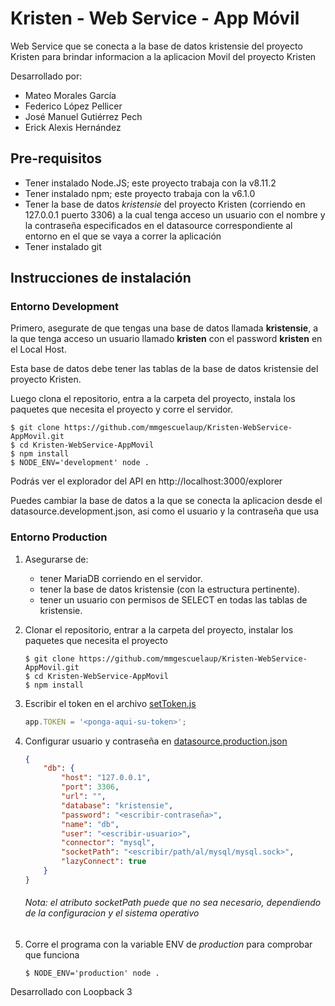 # Kristen - Web Service - App Móvil
Web Service que se conecta a la base de datos kristensie del proyecto 
Kristen para brindar informacion a la aplicacion Movil del proyecto Kristen

Desarrollado por: 
- Mateo Morales García
- Federico López Pellicer
- José Manuel Gutiérrez Pech
- Erick Alexis Hernández

## Pre-requisitos

* Tener instalado Node.JS; este proyecto trabaja con la v8.11.2
* Tener instalado npm; este proyecto trabaja con la v6.1.0
* Tener la base de datos _kristensie_ del proyecto Kristen (corriendo en 127.0.0.1 puerto 3306) a la cual tenga acceso un usuario con el nombre y la contraseña especificados en el datasource correspondiente al entorno en el que se vaya a correr la aplicación
* Tener instalado git

## Instrucciones de instalación

### Entorno Development

Primero, asegurate de que tengas una base de datos llamada **kristensie**, a la que tenga acceso un usuario llamado **kristen** con el password **kristen** en el Local Host.

Esta base de datos debe tener las tablas de la base de datos kristensie del proyecto Kristen.

Luego clona el repositorio, entra a la carpeta del proyecto, instala los paquetes que necesita el proyecto y corre el servidor.
```
$ git clone https://github.com/mmgescuelaup/Kristen-WebService-AppMovil.git
$ cd Kristen-WebService-AppMovil
$ npm install
$ NODE_ENV='development' node .
```

Podrás ver el explorador del API en http://localhost:3000/explorer

Puedes cambiar la base de datos a la que se conecta la aplicacion desde el datasource.development.json, asi como el usuario y la contraseña que usa

### Entorno Production

1. Asegurarse de:
    - tener MariaDB corriendo en el servidor.
    - tener la base de datos kristensie (con la estructura pertinente).
    - tener un usuario con permisos de SELECT en todas las tablas de kristensie.

2. Clonar el repositorio, entrar a la carpeta del proyecto, instalar los paquetes que necesita el proyecto

    ```
    $ git clone https://github.com/mmgescuelaup/Kristen-WebService-AppMovil.git
    $ cd Kristen-WebService-AppMovil
    $ npm install
    ```

3. Escribir el token en el archivo [setToken.js](server/boot/setToken.js)
    ```js
    app.TOKEN = '<ponga-aqui-su-token>';
    ```
4. Configurar usuario y contraseña en [datasource.production.json](server/datasources.production.json)
    ```json
    {
        "db": {
            "host": "127.0.0.1",
            "port": 3306,
            "url": "",
            "database": "kristensie",
            "password": "<escribir-contraseña>",
            "name": "db",
            "user": "<escribir-usuario>",
            "connector": "mysql",
            "socketPath": "<escribir/path/al/mysql/mysql.sock>",
            "lazyConnect": true
        }
    }
    ```
    ###### Nota: el atributo socketPath puede que no sea necesario, dependiendo de la configuracion y el sistema operativo

5. Corre el programa con la variable ENV de _production_ para comprobar que funciona

    `$ NODE_ENV='production' node .`

    
Desarrollado con Loopback 3
